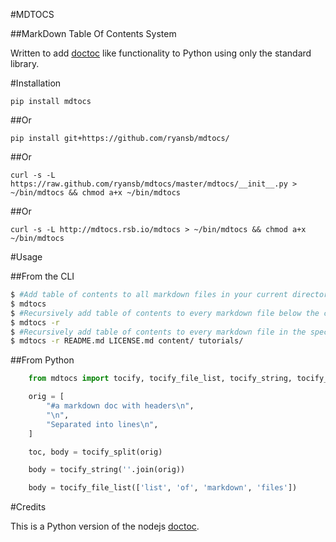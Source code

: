 #MDTOCS

##MarkDown Table Of Contents System

Written to add [doctoc](https://github.com/thlorenz/doctoc) like functionality
to Python using only the standard library.

#Installation

`pip install mdtocs`

##Or

`pip install git+https://github.com/ryansb/mdtocs/`

##Or

`curl -s -L https://raw.github.com/ryansb/mdtocs/master/mdtocs/__init__.py > ~/bin/mdtocs && chmod a+x ~/bin/mdtocs`

##Or

`curl -s -L http://mdtocs.rsb.io/mdtocs > ~/bin/mdtocs && chmod a+x ~/bin/mdtocs`


#Usage

##From the CLI

```bash
$ #Add table of contents to all markdown files in your current directory
$ mdtocs
$ #Recursively add table of contents to every markdown file below the current directory
$ mdtocs -r
$ #Recursively add table of contents to every markdown file in the specified dirs
$ mdtocs -r README.md LICENSE.md content/ tutorials/
```

##From Python

```python
    from mdtocs import tocify, tocify_file_list, tocify_string, tocify_split

    orig = [
        "#a markdown doc with headers\n",
        "\n",
        "Separated into lines\n",
    ]

    toc, body = tocify_split(orig)

    body = tocify_string(''.join(orig))

    body = tocify_file_list(['list', 'of', 'markdown', 'files'])
```

#Credits

This is a Python version of the nodejs [doctoc](https://github.com/thlorenz/doctoc).
